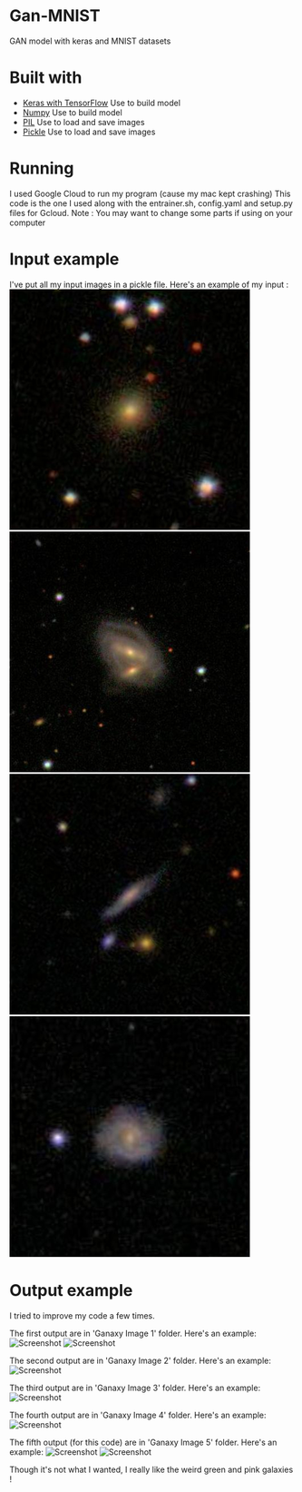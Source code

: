 # Gan-MNIST
GAN model with keras and MNIST datasets


# Built with
* [Keras with TensorFlow](https://keras.io/) Use to build model
* [Numpy](http://www.numpy.org/) Use to build model
* [PIL](https://pillow.readthedocs.io/en/3.1.x/index.html) Use to load and save images
* [Pickle](https://docs.python.org/3/library/pickle.html) Use to load and save images

# Running

I used Google Cloud to run my program (cause my mac kept crashing)
This code is the one I used along with the entrainer.sh, config.yaml and setup.py files for Gcloud.
Note : You may want to change some parts if using on your computer


# Input example

I've put all my input images in a pickle file.
Here's an example of my input :
![Screenshot](160920.jpg)
![Screenshot](160966.jpg)
![Screenshot](160999.jpg)
![Screenshot](161421.jpg)


# Output example

I tried to improve my code a few times.

The first output are in 'Ganaxy Image 1' folder.
Here's an example:
![Screenshot](ganaxy_20180718_193122%2Fgenim_29.png/raw=True)
![Screenshot](ganaxy_20180718_193122%2Fgenim_99.png)

The second output are in 'Ganaxy Image 2' folder.
Here's an example:
![Screenshot](ganaxy_20180718_194243%2Fgenim_14.png)

The third output are in 'Ganaxy Image 3' folder.
Here's an example:
![Screenshot](ganaxy_20180718_202608%2Fgenim_36.png)

The fourth output are in 'Ganaxy Image 4' folder.
Here's an example:
![Screenshot](ganaxy_20180719_072658%2Fgenim_20.png)

The fifth output (for this code) are in 'Ganaxy Image 5' folder.
Here's an example:
![Screenshot](ganaxy_20180719_111023%2Fgenim_26.png)
![Screenshot](ganaxy_20180719_111023%2Fgenim_99.png)

Though it's not what I wanted, I really like the weird green and pink galaxies !
